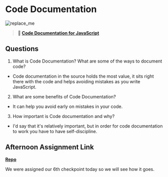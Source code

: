 # Code Documentation

![replace_me](https://codeworks.blob.core.windows.net/public/assets/img/illustrations/placeholder.svg)

> **📖 [Code Documentation for JavaScript](https://codeworksacademy.com/fs-student-guide/resources/wk7/02-JSDocs)**

## Questions

1. What is Code Documentation? What are some of the ways to document code?

- Code documentation in the source holds the most value, it sits right there with the code and helps avoiding mistakes as you write JavaScript.

2. What are some benefits of Code Documentation?

- It can help you avoid early on mistakes in your code.

3. How important is Code documentation and why?

- I'd say that it's relatively important, but in order for code documentation to work you have to have self-discipline. 

## Afternoon Assignment Link

**[Repo](https://github.com/PKILB/checkpoint-6)**

We were assigned our 6th checkpoint today so we will see how it goes.
